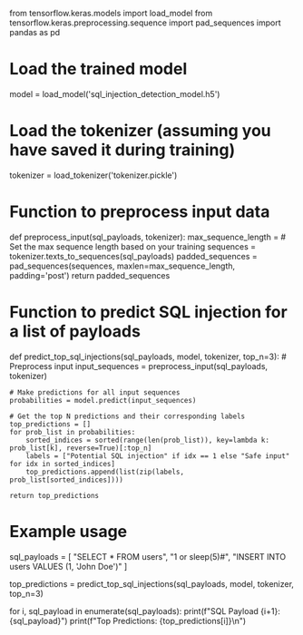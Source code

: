 from tensorflow.keras.models import load_model
from tensorflow.keras.preprocessing.sequence import pad_sequences
import pandas as pd

# Load the trained model
model = load_model('sql_injection_detection_model.h5')

# Load the tokenizer (assuming you have saved it during training)
tokenizer = load_tokenizer('tokenizer.pickle')

# Function to preprocess input data
def preprocess_input(sql_payloads, tokenizer):
    max_sequence_length =  # Set the max sequence length based on your training
    sequences = tokenizer.texts_to_sequences(sql_payloads)
    padded_sequences = pad_sequences(sequences, maxlen=max_sequence_length, padding='post')
    return padded_sequences

# Function to predict SQL injection for a list of payloads
def predict_top_sql_injections(sql_payloads, model, tokenizer, top_n=3):
    # Preprocess input
    input_sequences = preprocess_input(sql_payloads, tokenizer)

    # Make predictions for all input sequences
    probabilities = model.predict(input_sequences)

    # Get the top N predictions and their corresponding labels
    top_predictions = []
    for prob_list in probabilities:
        sorted_indices = sorted(range(len(prob_list)), key=lambda k: prob_list[k], reverse=True)[:top_n]
        labels = ["Potential SQL injection" if idx == 1 else "Safe input" for idx in sorted_indices]
        top_predictions.append(list(zip(labels, prob_list[sorted_indices])))

    return top_predictions

# Example usage
sql_payloads = [
    "SELECT * FROM users",
    "1 or sleep(5)#",
    "INSERT INTO users VALUES (1, 'John Doe')"
]

top_predictions = predict_top_sql_injections(sql_payloads, model, tokenizer, top_n=3)

for i, sql_payload in enumerate(sql_payloads):
    print(f"SQL Payload {i+1}: {sql_payload}")
    print(f"Top Predictions: {top_predictions[i]}\n")
